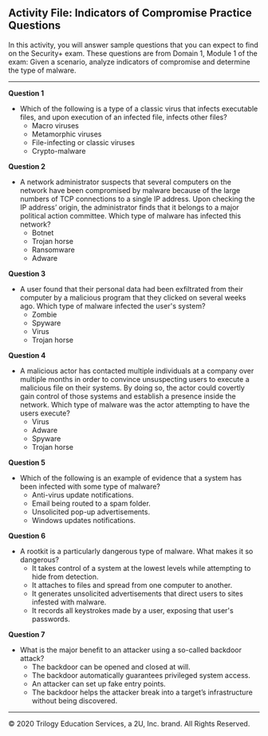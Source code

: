 ## Activity File: Indicators of Compromise Practice Questions

In this activity, you will answer sample questions that you can expect to find on the Security+ exam. These questions are from Domain 1, Module 1 of the exam: Given a scenario, analyze indicators of compromise and determine the type of malware.

---


**Question 1**

* Which of the following is a type of a classic virus that infects executable files, and upon execution of an infected file, infects other files?
  * Macro viruses
  * Metamorphic viruses
  * File-infecting or classic viruses
  * Crypto-malware
    

**Question 2**

* A network administrator suspects that several computers on the network have been compromised by malware because of the large numbers of TCP connections to a single IP address. Upon checking the IP address’ origin, the administrator finds that it belongs to a major political action committee. Which type of malware has infected this network?
  * Botnet
  * Trojan horse
  * Ransomware
  * Adware

**Question 3**

* A user found that their personal data had been exfiltrated from their computer by a malicious program that they clicked on several weeks ago. Which type of malware infected the user's system?
  * Zombie
  * Spyware
  * Virus 
  * Trojan horse

**Question 4**

* A malicious actor has contacted multiple individuals at a company over multiple months in order to convince unsuspecting users to execute a malicious file on their systems. By doing so, the actor could covertly gain control of those systems and establish a presence inside the network. Which type of malware was the actor attempting to have the users execute?
  * Virus
  * Adware
  * Spyware
  * Trojan horse



**Question 5**

* Which of the following is an example of evidence that a system has been infected with some type of malware?
  * Anti-virus update notifications.
  * Email being routed to a spam folder.
  * Unsolicited pop-up advertisements.
  * Windows updates notifications.



**Question 6**

* A rootkit is a particularly dangerous type of malware. What makes it so dangerous?
  * It takes control of a system at the lowest levels while attempting to hide from detection.
  * It attaches to files and spread from one computer to another.
  * It generates unsolicited advertisements that direct users to sites infested with malware.
  * It records all keystrokes made by a user, exposing that user's passwords.
    

**Question 7**

* What is the major benefit to an attacker using a so-called backdoor attack?
  * The backdoor can be opened and closed at will.
  * The backdoor automatically guarantees privileged system access.
  * An attacker can set up fake entry points.
  * The backdoor helps the attacker break into a target’s infrastructure without being discovered.

---
  © 2020 Trilogy Education Services, a 2U, Inc. brand. All Rights Reserved.

